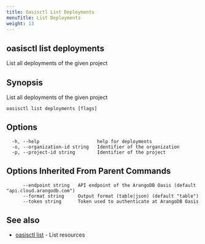 ```yaml
---
title: Oasisctl List Deployments
menuTitle: List Deployments
weight: 13
---
```

## oasisctl list deployments

List all deployments of the given project

## Synopsis
List all deployments of the given project

```
oasisctl list deployments [flags]
```

## Options
```
  -h, --help                     help for deployments
  -o, --organization-id string   Identifier of the organization
  -p, --project-id string        Identifier of the project
```

## Options Inherited From Parent Commands
```
      --endpoint string   API endpoint of the ArangoDB Oasis (default "api.cloud.arangodb.com")
      --format string     Output format (table|json) (default "table")
      --token string      Token used to authenticate at ArangoDB Oasis
```

## See also
* [oasisctl list](_index.md)	 - List resources


